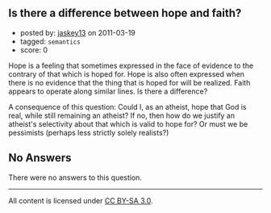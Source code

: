 ## Is there a difference between hope and faith?

- posted by: [jaskey13](https://stackexchange.com/users/-1/1107-jaskey13) on 2011-03-19
- tagged: `semantics`
- score: 0

Hope is a feeling that sometimes expressed in the face of evidence to the contrary of that which is hoped for. Hope is also often expressed when there is no evidence that the thing that is hoped for will be realized. Faith appears to operate along similar lines. Is there a difference?

A consequence of this question: Could I, as an atheist, hope that God is real, while still remaining an atheist? If no, then how do we justify an atheist's selectivity about that which is valid to hope for? Or must we be pessimists (perhaps less strictly solely realists?)
 


## No Answers

There were no answers to this question.


---

All content is licensed under [CC BY-SA 3.0](https://creativecommons.org/licenses/by-sa/3.0/).
